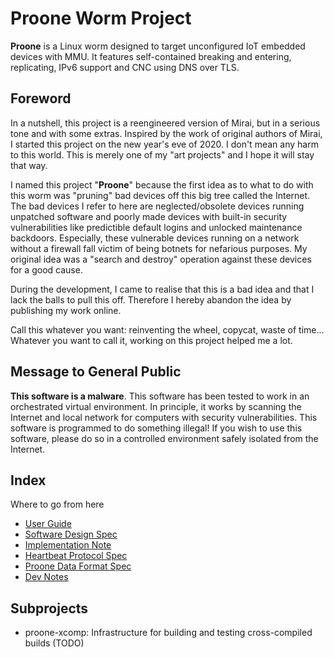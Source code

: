 # Proone Worm Project
**Proone** is a Linux worm designed to target unconfigured IoT embedded devices
with MMU. It features self-contained breaking and entering, replicating, IPv6
support and CNC using DNS over TLS.

## Foreword
In a nutshell, this project is a reengineered version of Mirai, but in a serious
tone and with some extras. Inspired by the work of original authors of Mirai,
I started this project on the new year's eve of 2020. I don't mean any harm to
this world. This is merely one of my "art projects" and I hope it will stay that
way.

I named this project "**Proone**" because the first idea as to what to do with
this worm was "pruning" bad devices off this big tree called the Internet. The
bad devices I refer to here are neglected/obsolete devices running unpatched
software and poorly made devices with built-in security vulnerabilities like
predictible default logins and unlocked maintenance backdoors. Especially, these
vulnerable devices running on a network without a firewall fall victim of being
botnets for nefarious purposes. My original idea was a "search and destroy"
operation against these devices for a good cause.

During the development, I came to realise that this is a bad idea and that I
lack the balls to pull this off. Therefore I hereby abandon the idea by
publishing my work online.

Call this whatever you want: reinventing the wheel, copycat, waste of time...
Whatever you want to call it, working on this project helped me a lot.

## Message to General Public
**This software is a malware**. This software has been tested to work in an
orchestrated virtual environment. In principle, it works by scanning the
Internet and local network for computers with security vulnerabilities. This
software is programmed to do something illegal! If you wish to use this
software, please do so in a controlled environment safely isolated from the
Internet.

## Index
Where to go from here

* [User Guide](doc/user_guide.md)
* [Software Design Spec](doc/sws.md)
* [Implementation Note](doc/impl.md)
* [Heartbeat Protocol Spec](doc/htbt.md)
* [Proone Data Format Spec](doc/fmts.md)
* [Dev Notes](doc/dev_notes.md)

## Subprojects
* proone-xcomp: Infrastructure for building and testing cross-compiled builds (TODO)

